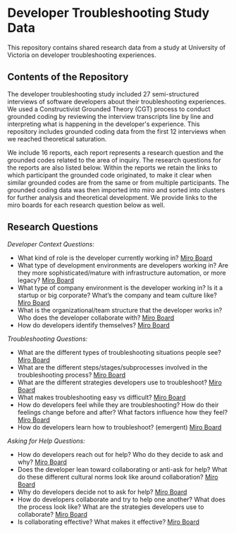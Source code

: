 # Developer Troubleshooting Study Data
This repository contains shared research data from a study at University of Victoria on developer troubleshooting experiences.

## Contents of the Repository

The developer troubleshooting study included 27 semi-structured interviews of software developers about their troubleshooting experiences.  We used a Constructivist Grounded Theory (CGT) process to conduct grounded coding by reviewing the interview transcripts line by line and interpreting what is happening in the developer's experience.  This repository includes grounded coding data from the first 12 interviews when we reached theoretical saturation.  

We include 16 reports, each report represents a research question and the grounded codes related to the area of inquiry. The research questions for the reports are also listed below. Within the reports we retain the links to which participant the grounded code originated, to make it clear when similar grounded codes are from the same or from multiple participants.  The grounded coding data was then imported into miro and sorted into clusters for further analysis and theoretical development.  We provide links to the miro boards for each research question below as well.

## Research Questions

*Developer Context Questions:*

* What kind of role is the developer currently working in? [Miro Board](https://miro.com/app/board/uXjVNoWzlTM=/?share_link_id=455918737794)
* What type of development environments are developers working in? Are they more sophisticated/mature with infrastructure automation, or more legacy? [Miro Board](https://miro.com/app/board/uXjVNoXTIMQ=/?share_link_id=699243750674)
* What type of company environment is the developer working in? Is it a startup or big corporate? What’s the company and team culture like? [Miro Board](https://miro.com/app/board/uXjVNoaoPf0=/?share_link_id=753045751185)
* What is the organizational/team structure that the developer works in? Who does the developer collaborate with? [Miro Board](https://miro.com/app/board/uXjVNoapAFE=/?share_link_id=469675970165)
* How do developers identify themselves? [Miro Board](https://miro.com/app/board/uXjVNoXXF4s=/?share_link_id=102550045687)

*Troubleshooting Questions:*

* What are the different types of troubleshooting situations people see? [Miro Board](https://miro.com/app/board/uXjVNlo9SCY=/?share_link_id=637847830461)
* What are the different steps/stages/subprocesses involved in the troubleshooting process? [Miro Board](https://miro.com/app/board/uXjVNk7LhFA=/?share_link_id=131682997182)
* What are the different strategies developers use to troubleshoot? [Miro Board](https://miro.com/app/board/uXjVNlbpgaY=/?share_link_id=365041575989)
* What makes troubleshooting easy vs difficult? [Miro Board](https://miro.com/app/board/uXjVNmfK2fA=/?share_link_id=481439749934)
* How do developers feel while they are troubleshooting? How do their feelings change before and after? What factors influence how they feel? [Miro Board](https://miro.com/app/board/uXjVNmfpj-U=/?share_link_id=563386247754)
* How do developers learn how to troubleshoot? (emergent) [Miro Board](https://miro.com/app/board/uXjVNk4mmno=/?share_link_id=398850272063)

*Asking for Help Questions:*

* How do developers reach out for help? Who do they decide to ask and why? [Miro Board](https://miro.com/app/board/uXjVNk47nic=/?share_link_id=794146229575)
* Does the developer lean toward collaborating or anti-ask for help? What do these different cultural norms look like around collaboration? [Miro Board](https://miro.com/app/board/uXjVNk_nbxw=/?share_link_id=30812531779)
* Why do developers decide not to ask for help? [Miro Board](https://miro.com/app/board/uXjVNk4449c=/?share_link_id=613592920394)
* How do developers collaborate and try to help one another? What does the process look like? What are the strategies developers use to collaborate? [Miro Board](https://miro.com/app/board/uXjVNk9a2m0=/?share_link_id=123867481244)
* Is collaborating effective? What makes it effective? [Miro Board](https://miro.com/app/board/uXjVNk95g-s=/?share_link_id=704007661757)




